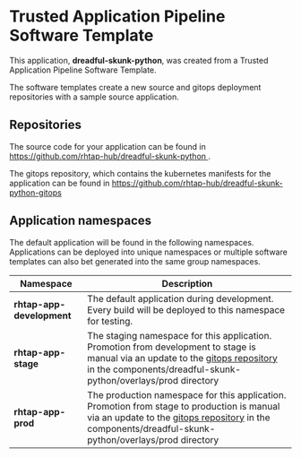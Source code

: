 # Trusted Application Pipeline Software Template

This application, **dreadful-skunk-python**, was created from a Trusted Application Pipeline Software Template.

The software templates create a new source and gitops deployment repositories with a sample source application. 

## Repositories

The source code for your application can be found in [https://github.com/rhtap-hub/dreadful-skunk-python ](https://github.com/rhtap-hub/dreadful-skunk-python ).
 
The gitops repository, which contains the kubernetes manifests for the application can be found in 
[https://github.com/rhtap-hub/dreadful-skunk-python-gitops ](https://github.com/rhtap-hub/dreadful-skunk-python-gitops ) 

## Application namespaces 

The default application will be found in the following namespaces. Applications can be deployed into unique namespaces or multiple software templates can also bet generated into the same group namespaces.  

|  Namespace   |  Description   |  
| -------- | -------- |   
| **rhtap-app-development** | The default application during development. Every build will be deployed to this namespace for testing. | 
| **rhtap-app-stage** | The staging namespace for this application. Promotion from development to stage is manual via an update to the [gitops repository](https://github.com/rhtap-hub/dreadful-skunk-python-gitops ) in the components/dreadful-skunk-python/overlays/prod directory |  
| **rhtap-app-prod** | The production namespace for this application. Promotion from stage to production is manual via an update to the [gitops repository](https://github.com/rhtap-hub/dreadful-skunk-python-gitops ) in the components/dreadful-skunk-python/overlays/prod directory | 